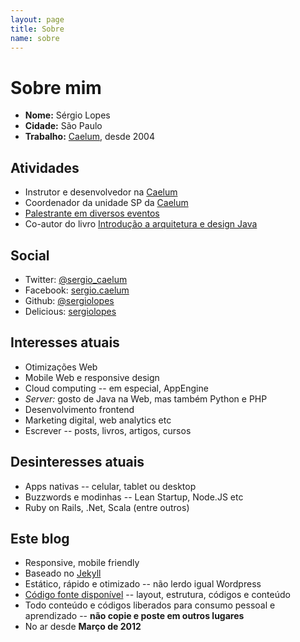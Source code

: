 ```yaml
---
layout: page
title: Sobre
name: sobre
---
```


# Sobre mim

* **Nome:** Sérgio Lopes
* **Cidade:** São Paulo
* **Trabalho:** [Caelum](http://www.caelum.com.br/), desde 2004

Atividades
----------

* Instrutor e desenvolvedor na [Caelum](http://www.caelum.com.br/)
* Coordenador da unidade SP da [Caelum](http://www.caelum.com.br/)
* [Palestrante em diversos eventos](/palestras/)
* Co-autor do livro [Introdução a arquitetura e design Java](http://www.arquiteturajava.com.br/)

Social
------

* Twitter: [@sergio_caelum](http://twitter.com/sergio_caelum)
* Facebook: [sergio.caelum](http://facebook.com/sergio.caelum)
* Github: [@sergiolopes](http://github.com/sergiolopes)
* Delicious: [sergiolopes](http://delicious.com/sergiolopes)

Interesses atuais
-----------------

* Otimizações Web
* Mobile Web e responsive design
* Cloud computing -- em especial, AppEngine
* *Server:* gosto de Java na Web, mas também Python e PHP
* Desenvolvimento frontend
* Marketing digital, web analytics etc
* Escrever -- posts, livros, artigos, cursos

Desinteresses atuais
--------------------

* Apps nativas -- celular, tablet ou desktop
* Buzzwords e modinhas -- Lean Startup, Node.JS etc
* Ruby on Rails, .Net, Scala (entre outros)

Este blog
---------

* Responsive, mobile friendly
* Baseado no [Jekyll](https://github.com/mojombo/jekyll/)
* Estático, rápido e otimizado -- não lerdo igual Wordpress
* [Código fonte disponível](https://github.com/sergiolopes/blog) -- layout, estrutura, códigos e conteúdo
* Todo conteúdo e códigos liberados para consumo pessoal e aprendizado -- **não copie e poste em outros lugares**
* No ar desde **Março de 2012**
